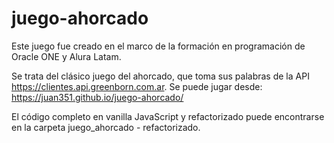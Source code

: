 # juego-ahorcado

Este juego fue creado en el marco de la formación en programación de Oracle ONE y Alura Latam.

Se trata del clásico juego del ahorcado, que toma sus palabras de la API https://clientes.api.greenborn.com.ar. Se puede jugar desde: https://juan351.github.io/juego-ahorcado/

El código completo en vanilla JavaScript y refactorizado puede encontrarse en la carpeta juego_ahorcado - refactorizado.

